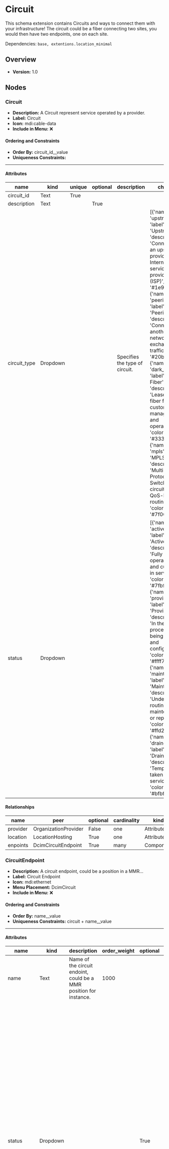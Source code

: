 # Circuit

This schema extension contains Circuits and ways to connect them with your infrastructure! The circuit could be a fiber connecting two sites, you would then have two endpoints, one on each site.


Dependencies: `base, extentions.location_minimal`
## Overview
- **Version:** 1.0
## Nodes
### **Circuit**
- **Description:** A Circuit represent service operated by a provider.
- **Label:** Circuit
- **Icon:** mdi:cable-data
- **Include in Menu:** ❌

#### Ordering and Constraints
- **Order By:** circuit_id__value
- **Uniqueness Constraints:** 
---
#### Attributes
| name | kind | unique | optional | description | choices |
| ---- | ---- | ------ | -------- | ----------- | ------- |
| circuit_id | Text | True |  |  |  |
| description | Text |  | True |  |  |
| circuit_type | Dropdown |  |  | Specifies the type of circuit. | [{'name': 'upstream', 'label': 'Upstream', 'description': 'Connection to an upstream provider or Internet service provider (ISP)', 'color': '#1e90ff'}, {'name': 'peering', 'label': 'Peering', 'description': 'Connection to another network for exchange of traffic', 'color': '#20b2aa'}, {'name': 'dark_fiber', 'label': 'Dark Fiber', 'description': 'Leased, unlit fiber for customer management and operation', 'color': '#333333'}, {'name': 'mpls', 'label': 'MPLS', 'description': 'Multi-Protocol Label Switching circuit for QoS-based routing', 'color': '#7f00ff'}] |
| status | Dropdown |  |  |  | [{'name': 'active', 'label': 'Active', 'description': 'Fully operational and currently in service.', 'color': '#7fbf7f'}, {'name': 'provisioning', 'label': 'Provisioning', 'description': 'In the process of being set up and configured.', 'color': '#ffff7f'}, {'name': 'maintenance', 'label': 'Maintenance', 'description': 'Undergoing routine maintenance or repairs.', 'color': '#ffd27f'}, {'name': 'drained', 'label': 'Drained', 'description': 'Temporarily taken out of service.', 'color': '#bfbfbf'}] |

#### Relationships
| name | peer | optional | cardinality | kind | label | order_weight |
| ---- | ---- | -------- | ----------- | ---- | ----- | ------------ |
| provider | OrganizationProvider | False | one | Attribute |  |  |
| location | LocationHosting | True | one | Attribute | Location | 1500 |
| enpoints | DcimCircuitEndpoint | True | many | Component |  |  |

### **CircuitEndpoint**
- **Description:** A circuit endpoint, could be a position in a MMR...
- **Label:** Circuit Endpoint
- **Icon:** mdi:ethernet
- **Menu Placement:** DcimCircuit
- **Include in Menu:** ❌

#### Ordering and Constraints
- **Order By:** name__value
- **Uniqueness Constraints:** circuit + name__value
---
#### Attributes
| name | kind | description | order_weight | optional | choices |
| ---- | ---- | ----------- | ------------ | -------- | ------- |
| name | Text | Name of the circuit endoint, could be a MMR position for instance. | 1000 |  |  |
| status | Dropdown |  |  | True | [{'name': 'active', 'label': 'Active', 'description': 'Fully operational and currently in service.', 'color': '#7fbf7f'}, {'name': 'provisioning', 'label': 'Provisioning', 'description': 'In the process of being set up and configured.', 'color': '#ffff7f'}, {'name': 'maintenance', 'label': 'Maintenance', 'description': 'Undergoing routine maintenance or repairs.', 'color': '#ffd27f'}, {'name': 'drained', 'label': 'Drained', 'description': 'Temporarily taken out of service.', 'color': '#bfbfbf'}] |
| description | Text |  |  | True |  |

#### Relationships
| name | peer | order_weight | optional | cardinality | kind | label |
| ---- | ---- | ------------ | -------- | ----------- | ---- | ----- |
| circuit | DcimCircuit | 900 | False | one | Parent |  |
| location | LocationHosting | 1500 | False | one | Attribute | Location |

## Extensions
### OrganizationProvider
#### Attributes
|  |
|  |

#### Relationships
| name | peer | cardinality | optional |
| ---- | ---- | ----------- | -------- |
| circuits | DcimCircuit | many | True |

### LocationHosting
#### Attributes
|  |
|  |

#### Relationships
| name | peer | cardinality | optional |
| ---- | ---- | ----------- | -------- |
| circuits | DcimCircuit | many | True |
